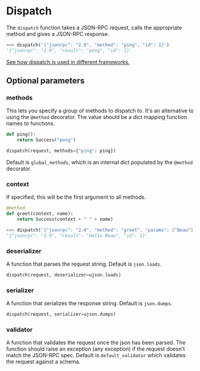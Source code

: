 # Dispatch

The `dispatch` function takes a JSON-RPC request, calls the appropriate method
and gives a JSON-RPC response.

```python
>>> dispatch('{"jsonrpc": "2.0", "method": "ping", "id": 1}')
'{"jsonrpc": "2.0", "result": "pong", "id": 1}'
```

[See how dispatch is used in different frameworks.](examples.md)

## Optional parameters

### methods

This lets you specify a group of methods to dispatch to. It's an alternative to
using the `@method` decorator. The value should be a dict mapping function
names to functions.

```python
def ping():
    return Success("pong")

dispatch(request, methods={"ping": ping})
```

Default is `global_methods`, which is an internal dict populated by the
`@method` decorator.

### context

If specified, this will be the first argument to all methods.

```python
@method
def greet(context, name):
    return Success(context + " " + name)

>>> dispatch('{"jsonrpc": "2.0", "method": "greet", "params": ["Beau"], "id": 1}', context="Hello")
'{"jsonrpc": "2.0", "result": "Hello Beau", "id": 1}'
```

### deserializer

A function that parses the request string. Default is `json.loads`.

```python
dispatch(request, deserializer=ujson.loads)
```

### serializer

A function that serializes the response string. Default is `json.dumps`.

```python
dispatch(request, serializer=ujson.dumps)
```

### validator

A function that validates the request once the json has been parsed. The
function should raise an exception (any exception) if the request doesn't match
the JSON-RPC spec. Default is `default_validator` which validates the request
against a schema.
